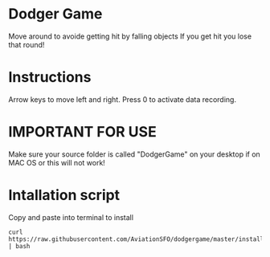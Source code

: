 # Dodger Game
Move around to avoide getting hit by falling objects
If you get hit you lose that round!

# Instructions
Arrow keys to move left and right. Press 0 to activate data recording.

# IMPORTANT FOR USE
Make sure your source folder is called "DodgerGame" on your desktop if on MAC OS or this will not work!

# Intallation script
Copy and paste into terminal to install
```shell
curl https://raw.githubusercontent.com/AviationSFO/dodgergame/master/install.sh | bash
```
